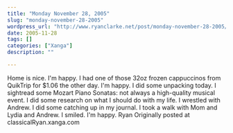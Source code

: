 ```yaml
---
title: "Monday November 28, 2005"
slug: "monday-november-28-2005"
wordpress_url: "http://www.ryanclarke.net/post/monday-november-28-2005/"
date: 2005-11-28
tags: []
categories: ["Xanga"]
description: ""

---
```


Home is nice. I'm happy.
 I had one of those 32oz frozen cappuccinos from QuikTrip for \$1.06 the other day. I'm happy.
 I did some unpacking today. I sightread some Mozart Piano Sonatas: not always a high-quality musical event. I did some research on what I should do with my life. I wrestled with Andrew. I did some catching up in my journal. I took a walk with Mom and Lydia and Andrew. I smiled. I'm happy.
 Ryan
Originally posted at classicalRyan.xanga.com

